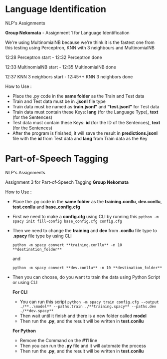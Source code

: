 # Language Identification
NLP's Assignments

**Group Nekomata** - Assignment 1 for Language Identification

We're using MultinomialNB because we're think it is the fastest one from this testing using Perceptron, KNN with 3 neighbours and MultinomialNB

12:28 Perceptron start - 12:32 Perceptron done

12:33 MultinomialNB start - 12:35 MultinomialNB done

12:37 KNN 3 neighbors start - 12:45++ KNN 3 neighbors done

How to Use :
  - Place the .py code in the **same folder** as the Train and Test data
  - Train and Test data must be in **.jsonl** file type
  - Train data must be named as **train.jsonl"** and **"test.jsonl"** for Test data
  - Train data must contain these Keys: **lang** (for the Language Type), **text** (for the Sentences)
  - Test data must contain these Keys: **id** (for the ID of the Sentences), **text** (for the Sentences)
  - After the program is finished, it will save the result in **predictions.jsonl** file with the **id** from Test data and **lang** from Train data as the Key



# Part-of-Speech Tagging
NLP's Assignments

Assignment 3 for Part-of-Speech Tagging
**Group Nekomata** 

How to Use :
  - Place the .py code in the **same folder** as the **training.conllu**, **dev.conllu**, **test.conllu** and **base_config.cfg**
  - First we need to make a **config.cfg** using CLI by running this ```python -m spacy init fill-config base_config.cfg config.cfg```
  - Then we need to change the **training** and **dev** from **.conllu** file type to **.spacy** file type by using CLI
	 
      ```python -m spacy convert **training.conllu** -n 10 **destination_folder**``` 
   
      and 
   
      ```python -m spacy convert **dev.conllu** -n 10 **destination_folder**```
   
  - Then you can choose, do you want to train the data using Python Script or using CLI
       
       **For CLI**
       - You can run this script ```python -m spacy train config.cfg --output ./**..\model** --paths.train ./**training.spacy** --paths.dev ./**dev.spacy**```
       - Then wait until it finish and there is a new folder called **model**
       - Then run the **.py**, and the result will be written in **test.conllu**
       
       **For Python**
       - Remove the Command on the **#11** line
       - Then you can run the **.py** file and it will automate the process
       - Then run the **.py**, and the result will be written in **test.conllu**
       
